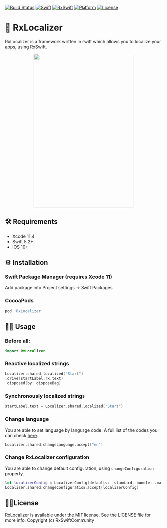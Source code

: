 [![Build Status](https://travis-ci.org/RxSwiftCommunity/RxLocalizer.svg?branch=master)](https://travis-ci.org/RxSwiftCommunity/RxLocalizer)
[![Swift](https://img.shields.io/badge/swift-5-orange.svg)](https://github.com/RxSwiftCommunity/RxLocalizer)
[![RxSwift](https://img.shields.io/badge/RxSwift-5-red.svg)](https://github.com/ReactiveX/RxSwift)
[![Platform](https://img.shields.io/badge/iOS-10+-blue.svg)](https://github.com/RxSwiftCommunity/RxLocalizer/blob/master/LICENSE)
[![License](https://img.shields.io/badge/license-MIT-brightgreen.svg)](https://github.com/RxSwiftCommunity/RxLocalizer/blob/master/LICENSE)

# 🚀 RxLocalizer

RxLocalizer is a framework written in swift which allows you to localize your apps, using RxSwift. 

<p align="center"><img src="demo.gif" width="320" height="495" />

## 🛠 Requirements

- Xcode 11.4
- Swift 5.2+
- iOS 10+

## ⚙️ Installation

### Swift Package Manager (requires Xcode 11)

Add package into Project settings -> Swift Packages

### CocoaPods

```ruby
pod 'RxLocalizer'
```

## 👨‍💻 Usage

### Before all:

```swift
import RxLocalizer
```

### Reactive localized strings

```swift
Localizer.shared.localized("Start")
.drive(startLabel.rx.text)
.disposed(by: disposeBag)
```

### Synchronously localized strings

```swift
startLabel.text = Localizer.shared.localized("Start")
```

### Change language

You are able to set language by language code. 
A full list of the codes you can check [here](https://www.ibabbleon.com/iOS-Language-Codes-ISO-639.html).
```swift
Localizer.shared.changeLanguage.accept("en")
```

### Change RxLocalizer configuration

You are able to change default configuration, using `changeConfiguration` property.

```swift
let localizerConfig = LocalizerConfig(defaults: .standard, bundle: .main, tableName: "Localizable")
Localizer.shared.changeConfiguration.accept(localizerConfig)
```

## 👮‍♂️License

RxLocalizer is available under the MIT license. See the LICENSE file for more info.
Copyright (c) RxSwiftCommunity
